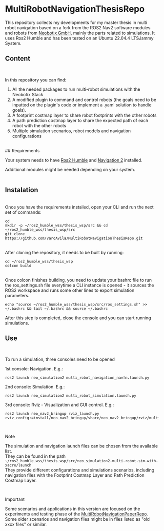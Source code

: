 # MultiRobotNavigationThesisRepo
This repository collects my developments for my master thesis in multi robot navigation based on a fork from the ROS2 Nav2 software modules and robots from [Neobotix GmbH](https://github.com/neobotix/), mainly the parts related to simulations. It uses Ros2 Humble and has been tested on an Ubuntu 22.04.4 LTSJammy System.
<br>

## Content
<br>

In this repository you can find:
1. All the needed packages to run multi-robot simulations with the Neobotix Stack 
2. A modified plugin to command and control robots (the goals need to be inputted on the plugin's code or implement a .yaml solution to handle goals).
3. A footprint costmap layer to share robot footprints with the other robots
4. A path prediction costmap layer to share the expected path of each robot with the other robots
5. Multiple simulation scenarios, robot models and navigation configurations
<br>
## Requirements

Your system needs to have [Ros2 Humble](https://docs.ros.org/en/humble/Installation.html) and [Navigation 2](https://docs.nav2.org/getting_started/index.html) installed.

Additional modules might be needed depending on your system. 
<br>
<br>
## Instalation
<br>
Once you have the requirements installed, open your CLI and run the next set of commands:

```
cd
mkdir -p ~/ros2_humble_wss/thesis_wsp/src && cd ~/ros2_humble_wss/thesis_wsp/src
git clone https://github.com/VaroAvila/MultiRobotNavigationThesisRepo.git
```
<br>
After cloning the repository, it needs to be built by running:

```
cd ~/ros2_humble_wss/thesis_wsp
colcon build
```
<br>
Once colcon finishes building, you need to update your bashrc file to run the ros_settings.sh file everytime a CLI instance is opened - it sources the ROS2 workspace and runs some other lines to export simulation parameters. 
<br>

```
echo "source ~/ros2_humble_wss/thesis_wsp/src/ros_settings.sh" >> ~/.bashrc && tail ~/.bashrc && source ~/.bashrc
```

After this step is completed, close the console and you can start running simulations.
<br>

## Use
<br>

To run a simulation, three consoles need to be opened
<br>

1st console: Navigation. E.g.:
```
ros2 launch neo_simulation2 multi_robot_navigation_navfn.launch.py
```
2nd console: Simulation. E.g.:
```
ros2 launch neo_simulation2 multi_robot_simulation.launch.py
```
3rd console: Rviz - Visualization and GUI control. E.g.:
```
ros2 launch neo_nav2_bringup rviz_launch.py rviz_config:=install/neo_nav2_bringup/share/neo_nav2_bringup/rviz/multi_robot.rviz"
```
<br>

> [!NOTE]
> The simulation and navigation launch files can be chosen from the available list. <br>
> They can be found in the path ```~/ros2_humble_wss/thesis_wsp/src/neo_simulation2-multi-robot-sim-with-xacro/launch``` <br>
> They provide different configurations and simulations scenarios, including navigation files with the Footprint Costmap Layer and Path Prediction Costmap Layer.
> 
<br>

> [!IMPORTANT]
> Some scenarios and applications in this version are focused on the experiments and testing phase of the [MultiRobotNavigationPaperRepo](https://github.com/VaroAvila/MultiRobotNavigationPaperRepo/tree/main). <br>
> Some older scenarios and navigation files might be in files listed as "old xxxx files" or similar.






